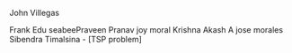 John  Villegas

Frank Edu
seabeePraveen
Pranav
joy moral
Krishna
Akash A
jose morales
Sibendra Timalsina - [TSP problem]
